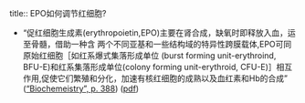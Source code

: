 title:: EPO如何调节红细胞?

- “促红细胞生成素(erythropoietin,EPO)主要在肾合成，缺氧时即释放入血，运至骨髓，借助一种含 两个不同亚基和一些结构域的特异性跨膜载体,EPO可同原始红细胞［如红系爆式集落形成单位 (burst forming unit-erythroind, BFU-E)和红系集落形成单位(colony forming unit-erythroid, CFU-E)］相互 作用,促使它们繁殖和分化，加速有核红细胞的成熟以及血红素和Hb的合成” ([“Biochemeistry”, p. 388](zotero://select/library/items/5LP9YZZU)) ([pdf](zotero://open-pdf/library/items/2MLGCVRM?page=388&annotation=GMA5PGPT))